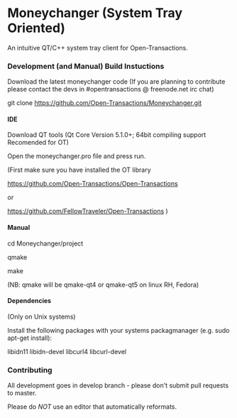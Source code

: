 Moneychanger (System Tray Oriented)
============
An intuitive QT/C++ system tray client for Open-Transactions.


### Development (and Manual) Build Instuctions

Download the latest moneychanger code (If you are planning to contribute please contact the devs in #opentransactions @ freenode.net irc chat)

git clone https://github.com/Open-Transactions/Moneychanger.git

#### IDE

Download QT tools (Qt Core Version 5.1.0+; 64bit compiling support Recomended for OT)

Open the moneychanger.pro file and press run.

(First make sure you have installed the OT library

https://github.com/Open-Transactions/Open-Transactions

or

https://github.com/FellowTraveler/Open-Transactions )


#### Manual

cd Moneychanger/project

qmake

make

(NB: qmake will be qmake-qt4 or qmake-qt5 on linux RH, Fedora)


#### Dependencies
(Only on Unix systems)

Install the following packages with your systems packagmanager (e.g. sudo apt-get install):

libidn11
libidn-devel
libcurl4
libcurl-devel

### Contributing

All development goes in develop branch - please don't submit pull requests to master.

Please do *NOT* use an editor that automatically reformats.

